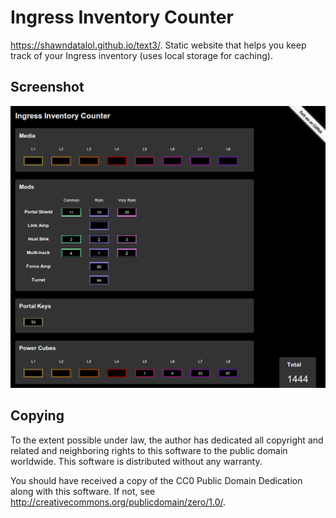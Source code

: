 Ingress Inventory Counter
=========================
https://shawndatalol.github.io/text3/.
Static website that helps you keep track of your Ingress inventory (uses local storage for caching).

Screenshot
----------

![Screenshot](screenshot.png)

Copying
-------

To the extent possible under law, the author has dedicated all copyright and related and neighboring rights to this software to the public domain worldwide. This software is distributed without any warranty.

You should have received a copy of the CC0 Public Domain Dedication along with this software. If not, see <http://creativecommons.org/publicdomain/zero/1.0/>.
